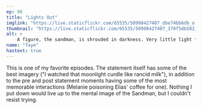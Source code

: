 ```yaml
---
ep: 98
title: "Lights Out"
imglink: "https://live.staticflickr.com/65535/50998427407_dbe74bb6db_o.jpg"
thumbnail: "https://live.staticflickr.com/65535/50998427407_370f5db582_q.jpg"
alt: >
    A figure, the sandman, is shrouded in darkness. Very little light filters through, only enough to focus on a sack on the floor.
name: "faye"
hastext: true
---
```

This is one of my favorite episodes. The statement itself has some of the best imagery ("I watched that moonlight curdle like rancid milk"), in addition to the pre and post statement moments having some of the most memorable interactions (Melanie poisoning Elias' coffee for one). Nothing I put down would live up to the mental image of the Sandman, but I couldn't resist trying.